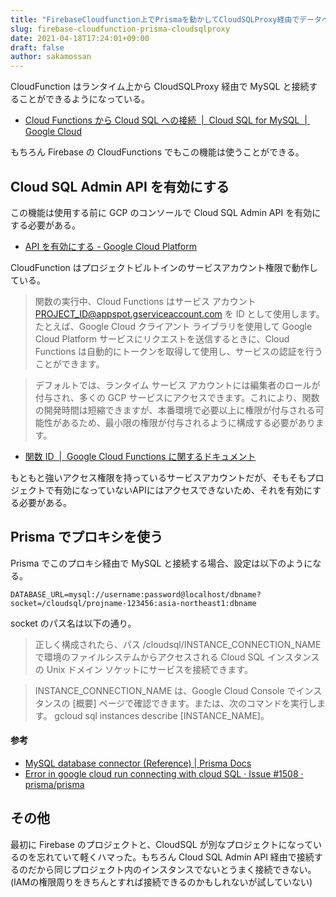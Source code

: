 ```yaml
---
title: "FirebaseCloudfunction上でPrismaを動かしてCloudSQLProxy経由でデータベースに接続する"
slug: firebase-cloudfunction-prisma-cloudsqlproxy
date: 2021-04-18T17:24:01+09:00
draft: false
author: sakamossan
---
```


CloudFunction はランタイム上から CloudSQLProxy 経由で MySQL と接続することができるようになっている。

- [Cloud Functions から Cloud SQL への接続  |  Cloud SQL for MySQL  |  Google Cloud](https://cloud.google.com/sql/docs/mysql/connect-functions?hl=ja)

もちろん Firebase の CloudFunctions でもこの機能は使うことができる。

## Cloud SQL Admin API を有効にする

この機能は使用する前に GCP のコンソールで Cloud SQL Admin API を有効にする必要がある。

- [API を有効にする - Google Cloud Platform](https://console.cloud.google.com/flows/enableapi?apiid=sqladmin)

CloudFunction はプロジェクトビルトインのサービスアカウント権限で動作している。

> 関数の実行中、Cloud Functions はサービス アカウント PROJECT_ID@appspot.gserviceaccount.com を ID として使用します。たとえば、Google Cloud クライアント ライブラリを使用して Google Cloud Platform サービスにリクエストを送信するときに、Cloud Functions は自動的にトークンを取得して使用し、サービスの認証を行うことができます。

> デフォルトでは、ランタイム サービス アカウントには編集者のロールが付与され、多くの GCP サービスにアクセスできます。これにより、関数の開発時間は短縮できますが、本番環境で必要以上に権限が付与される可能性があるため、最小限の権限が付与されるように構成する必要があります。

- [関数 ID  |  Google Cloud Functions に関するドキュメント](https://cloud.google.com/functions/docs/securing/function-identity?hl=ja)

もともと強いアクセス権限を持っているサービスアカウントだが、そもそもプロジェクトで有効になっていないAPIにはアクセスできないため、それを有効にする必要がある。

## Prisma でプロキシを使う

Prisma でこのプロキシ経由で MySQL と接続する場合、設定は以下のようになる。

```
DATABASE_URL=mysql://username:password@localhost/dbname?socket=/cloudsql/projname-123456:asia-northeast1:dbname
```

socket のパス名は以下の通り。

> 正しく構成されたら、パス /cloudsql/INSTANCE_CONNECTION_NAME で環境のファイルシステムからアクセスされる Cloud SQL インスタンスの Unix ドメイン ソケットにサービスを接続できます。

> INSTANCE_CONNECTION_NAME は、Google Cloud Console でインスタンスの [概要] ページで確認できます。または、次のコマンドを実行します。
> gcloud sql instances describe [INSTANCE_NAME]。

#### 参考

- [MySQL database connector (Reference) | Prisma Docs](https://www.prisma.io/docs/concepts/database-connectors/mysql)
- [Error in google cloud run connecting with cloud SQL · Issue #1508 · prisma/prisma](https://github.com/prisma/prisma/issues/1508)


## その他

最初に Firebase のプロジェクトと、CloudSQL が別なプロジェクトになっているのを忘れていて軽くハマった。もちろん Cloud SQL Admin API 経由で接続するのだから同じプロジェクト内のインスタンスでないとうまく接続できない。(IAMの権限周りをきちんとすれば接続できるのかもしれないが試していない)
